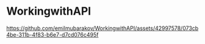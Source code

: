 # WorkingwithAPI



https://github.com/emilmubarakov/WorkingwithAPI/assets/42997578/073cb4be-311b-4f83-b6e7-d7cd076c495f




